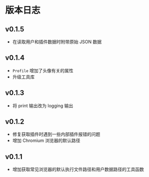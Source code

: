# 版本日志

## v0.1.5

- 在读取用户和插件数据时附带原始 JSON 数据

## v0.1.4

- `Profile` 增加了头像有关的属性
- 升级工具库

## v0.1.3

- 将 print 输出改为 logging 输出

## v0.1.2

- 修复获取插件时遇到一些内部插件报错的问题
- 增加 Chromium 浏览器的默认路径

## v0.1.1

- 增加获取常见浏览器的默认执行文件路径和用户数据路径的工具函数
